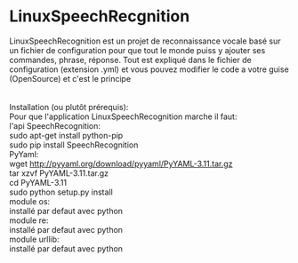 # LinuxSpeechRecgnition
LinuxSpeechRecognition est un projet de reconnaissance vocale basé sur un fichier de configuration
pour que tout le monde puiss y ajouter ses commandes, phrase, réponse.
Tout est expliqué dans le fichier de configuration (extension .yml) et vous pouvez modifier le code a votre guise (OpenSource) et c'est le principe
</br></br></br>
Installation (ou plutôt prérequis):
</br>
    Pour que l'application LinuxSpeechRecognition marche il faut:
</br>
        l'api SpeechRecognition:
</br>
            sudo apt-get install python-pip
</br>
            sudo pip install SpeechRecognition
</br>
        PyYaml:
</br>
            wget http://pyyaml.org/download/pyyaml/PyYAML-3.11.tar.gz
</br>
            tar xzvf PyYAML-3.11.tar.gz
</br>
            cd PyYAML-3.11
</br>
            sudo python setup.py install
</br>
        module os:
</br>
            installé par defaut avec python
</br>
        module re:
</br>
            installé par defaut avec python
</br>
        module urllib:
</br>
            installé par defaut avec python
</br>
